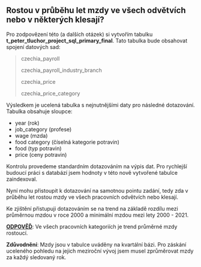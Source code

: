 ## Rostou v průběhu let mzdy ve všech odvětvích nebo v některých klesají?

Pro zodpovězení této (a dalších otázek) si vytvořím tabulku **t_peter_tluchor_project_sql_primary_final**. Tato tabulka bude obsahovat spojení datových sad:
> czechia_payroll
> 
> czechia_payroll_industry_branch
> 
> czechia_price
> 
> czechia_price_category

Výsledkem je ucelená tabulka s nejnutnějšími daty pro následné dotazování. Tabulka obsahuje sloupce:

- year (rok)
- job_category (profese)
- wage (mzda)
- food category (číselná kategorie potravin)
- food (typ potravin)
- price (ceny potravin)

Kontrolu provedeme standardním dotazováním na výpis dat. Pro rychlejší budoucí práci s databází jsem hodnoty v této nově vytvořené tabulce zaindexoval.


Nyní mohu přistoupit k dotazování na samotnou pointu zadání, tedy zda v průběhu let rostou mzdy ve všech pracovních odvětvích nebo klesají.

Ke zjištění přistupuji dotazováním se na trend na základě rozdílu mezi průměrnou mzdou v roce 2000 a minimální mzdou mezi lety 2000 - 2021.

**<ins>ODPOVĚĎ</ins>**: Ve všech pracovních kategoriích je trend průměrné mzdy rostoucí.

**Zdůvodnění**: Mzdy jsou v tabulce uváděny na kvartální bázi. Pro záskání uceleného pohledu na jejich meziroční vývoj jsem musel zprůměrovat mzdy za každý sledovaný rok.
